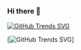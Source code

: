 ### Hi there 👋

[![GitHub Trends SVG](https://api.githubtrends.io/user/svg/Ananthsada/langs?compact=true)](https://githubtrends.io)

[![GitHub Trends SVG](https://api.githubtrends.io/user/svg/Ananthsada/repos)]
